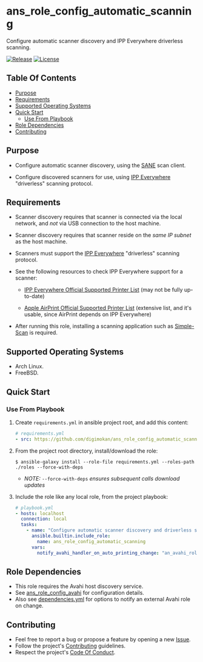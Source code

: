 # ans_role_config_automatic_scanning

Configure automatic scanner discovery and IPP Everywhere driverless scanning.

[![Release](https://img.shields.io/github/release/digimokan/ans_role_config_automatic_scanning.svg?label=release)](https://github.com/digimokan/ans_role_config_automatic_scanning/releases/latest "Latest Release Notes")
[![License](https://img.shields.io/badge/license-MIT-blue.svg?label=license)](LICENSE.md "Project License")

## Table Of Contents

* [Purpose](#purpose)
* [Requirements](#requirements)
* [Supported Operating Systems](#supported-operating-systems)
* [Quick Start](#quick-start)
    * [Use From Playbook](#use-from-playbook)
* [Role Dependencies](#role-dependencies)
* [Contributing](#contributing)

## Purpose

* Configure automatic scanner discovery, using the [SANE](http://www.sane-project.org/)
  scan client.

* Configure discovered scanners for use, using
  [IPP Everywhere](https://www.pwg.org/ipp/everywhere.html) "driverless"
  scanning protocol.

## Requirements

* Scanner discovery requires that scanner is connected via the local network,
  and _not_ via USB connection to the host machine.

* Scanner discovery requires that scanner reside on the _same IP subnet_ as the
  host machine.

* Scanners must support the
  [IPP Everywhere](https://www.pwg.org/ipp/everywhere.html) "driverless"
  scanning protocol.

* See the following resources to check IPP Everywhere support for a scanner:

    * [IPP Everywhere Official Supported Printer List](https://www.pwg.org/printers/)
      (may not be fully up-to-date)

    * [Apple AirPrint Official Supported Printer List](https://support.apple.com/en-us/HT201311#printers)
      (extensive list, and it's usable, since AirPrint depends on IPP Everywhere)

* After running this role, installing a scanning application such as
[Simple-Scan](https://gitlab.gnome.org/GNOME/simple-scan) is required.

## Supported Operating Systems

* Arch Linux.
* FreeBSD.

## Quick Start

### Use From Playbook

1. Create `requirements.yml` in ansible project root, and add this content:

   ```yaml
   # requirements.yml
   - src: https://github.com/digimokan/ans_role_config_automatic_scanning
   ```

2. From the project root directory, install/download the role:

   ```shell
   $ ansible-galaxy install --role-file requirements.yml --roles-path ./roles --force-with-deps
   ```

   * _NOTE:_ `--force-with-deps` _ensures subsequent calls download updates_

3. Include the role like any local role, from the project playbook:

   ```yaml
   # playbook.yml
   - hosts: localhost
     connection: local
     tasks:
       - name: "Configure automatic scanner discovery and driverless scanning"
         ansible.builtin.include_role:
           name: ans_role_config_automatic_scanning
         vars:
           notify_avahi_handler_on_auto_printing_change: "an_avahi_role_handler_listener"
   ```

## Role Dependencies

* This role requires the Avahi host discovery service.
* See [ans_role_config_avahi](https://github.com/digimokan/ans_role_config_avahi)
  for configuration details.
* Also see [dependencies.yml](../defaults/main/dependencies.yml) for options
  to notify an external Avahi role on change.

## Contributing

* Feel free to report a bug or propose a feature by opening a new
  [Issue](https://github.com/digimokan/ans_role_config_automatic_scanning/issues).
* Follow the project's [Contributing](CONTRIBUTING.md) guidelines.
* Respect the project's [Code Of Conduct](CODE_OF_CONDUCT.md).

